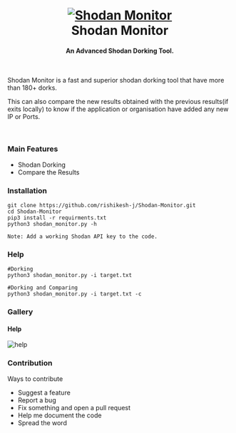 <h1 align="center">
  <br>
  <a href="https://github.com/rishikesh-j/Shodan-Monitor"><img src="https://i.ibb.co/qRTNkv2/Screenshot-20221207-225734.png" alt="Shodan Monitor"></a>
  <br>
  Shodan Monitor
  <br>
</h1>

<h4 align="center">An Advanced Shodan Dorking Tool.</h4>

<br />

Shodan Monitor is a fast and superior shodan dorking tool that have more than 180+ dorks.

This can also compare the new results obtained with the previous results(if exits locally) to know if the application or organisation have added any new IP or Ports.

<br />

### Main Features
- Shodan Dorking
- Compare the Results


### Installation
```
git clone https://github.com/rishikesh-j/Shodan-Monitor.git
cd Shodan-Monitor
pip3 install -r requirments.txt
python3 shodan_monitor.py -h

Note: Add a working Shodan API key to the code.
```

### Help
```
#Dorking
python3 shodan_monitor.py -i target.txt

#Dorking and Comparing
python3 shodan_monitor.py -i target.txt -c

```

### Gallery
#### Help
![help](https://i.ibb.co/qRTsHPT/Screenshot-20221207-230915.png)


### Contribution
Ways to contribute
- Suggest a feature
- Report a bug
- Fix something and open a pull request
- Help me document the code
- Spread the word
